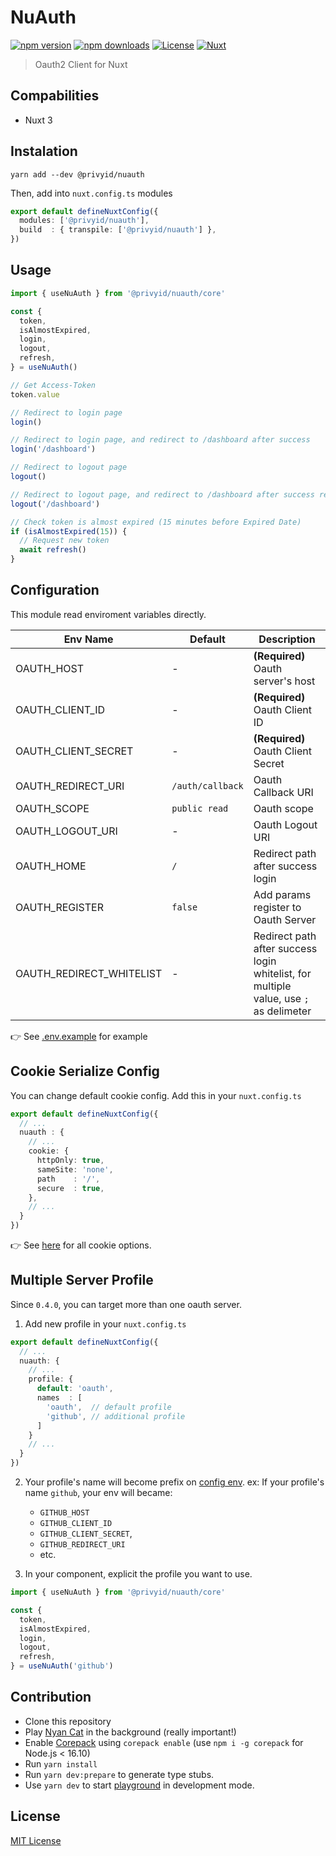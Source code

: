 # NuAuth

[![npm version][npm-version-src]][npm-version-href]
[![npm downloads][npm-downloads-src]][npm-downloads-href]
[![License][license-src]][license-href]
[![Nuxt][nuxt-src]][nuxt-href]

> Oauth2 Client for Nuxt

## Compabilities

- Nuxt 3

## Instalation

```
yarn add --dev @privyid/nuauth
```

Then, add into `nuxt.config.ts` modules

```ts
export default defineNuxtConfig({
  modules: ['@privyid/nuauth'],
  build  : { transpile: ['@privyid/nuauth'] },
})
```

## Usage

```ts
import { useNuAuth } from '@privyid/nuauth/core'

const {
  token,
  isAlmostExpired,
  login,
  logout,
  refresh,
} = useNuAuth()

// Get Access-Token
token.value

// Redirect to login page
login()

// Redirect to login page, and redirect to /dashboard after success
login('/dashboard')

// Redirect to logout page
logout()

// Redirect to logout page, and redirect to /dashboard after success re-login
logout('/dashboard')

// Check token is almost expired (15 minutes before Expired Date)
if (isAlmostExpired(15)) {
  // Request new token
  await refresh()
}
```

## Configuration

This module read enviroment variables directly.

| Env Name                 | Default          | Description                                                                           |
|--------------------------|------------------|---------------------------------------------------------------------------------------|
| OAUTH_HOST               | -                | **(Required)** Oauth server's host                                                    |
| OAUTH_CLIENT_ID          | -                | **(Required)** Oauth Client ID                                                        |
| OAUTH_CLIENT_SECRET      | -                | **(Required)** Oauth Client Secret                                                    |
| OAUTH_REDIRECT_URI       | `/auth/callback` | Oauth Callback URI                                                     |
| OAUTH_SCOPE              | `public read`    | Oauth scope                                                                           |
| OAUTH_LOGOUT_URI         | -                | Oauth Logout URI                                                                      |
| OAUTH_HOME               | `/`              | Redirect path after success login                                                     |
| OAUTH_REGISTER           | `false`          | Add params register to Oauth Server                                                   |
| OAUTH_REDIRECT_WHITELIST | -                | Redirect path after success login whitelist, for multiple value, use `;` as delimeter |

👉 See [.env.example](/.env.example) for example

## Cookie Serialize Config

You can change default cookie config. Add this in your `nuxt.config.ts`

```ts
export default defineNuxtConfig({
  // ...
  nuauth : {
    // ...
    cookie: {
      httpOnly: true,
      sameSite: 'none',
      path    : '/',
      secure  : true,
    },
    // ...
  }
})
```

👉 See [here](https://github.com/jshttp/cookie#options-1) for all cookie options.

## Multiple Server Profile

Since `0.4.0`, you can target more than one oauth server.

1. Add new profile in your `nuxt.config.ts`

```ts
export default defineNuxtConfig({
  // ...
  nuauth: {
    // ...
    profile: {
      default: 'oauth',
      names  : [
        'oauth',  // default profile
        'github', // additional profile
      ]
    }
    // ...
  }
})
```

2. Your profile's name will become prefix on [config env](#configuration). ex: If your profile's name `github`, your env will became:
   - `GITHUB_HOST`
   - `GITHUB_CLIENT_ID`
   - `GITHUB_CLIENT_SECRET`,
   - `GITHUB_REDIRECT_URI`
   - etc.

3. In your component, explicit the profile you want to use.

```ts
import { useNuAuth } from '@privyid/nuauth/core'

const {
  token,
  isAlmostExpired,
  login,
  logout,
  refresh,
} = useNuAuth('github')
```

## Contribution

- Clone this repository
- Play [Nyan Cat](https://www.youtube.com/watch?v=QH2-TGUlwu4) in the background (really important!)
- Enable [Corepack](https://github.com/nodejs/corepack) using `corepack enable` (use `npm i -g corepack` for Node.js < 16.10)
- Run `yarn install`
- Run `yarn dev:prepare` to generate type stubs.
- Use `yarn dev` to start [playground](./playground) in development mode.

## License

[MIT License](/LICENSE)

<!-- Badges -->
[npm-version-src]: https://img.shields.io/npm/v/@privyid/nuauth/latest.svg?style=for-the-badge&colorA=18181B&colorB=28CF8D
[npm-version-href]: https://npmjs.com/package/@privyid/nuauth

[npm-downloads-src]: https://img.shields.io/npm/dm/@privyid/nuauth.svg?style=for-the-badge&colorA=18181B&colorB=28CF8D
[npm-downloads-href]: https://npmjs.com/package/@privyid/nuauth

[license-src]: https://img.shields.io/npm/l/@privyid/nuauth.svg?style=for-the-badge&colorA=18181B&colorB=28CF8D
[license-href]: https://npmjs.com/package/@privyid/nuauth

[nuxt-src]: https://img.shields.io/badge/Nuxt-18181B?style=for-the-badge&logo=nuxt.js
[nuxt-href]: https://nuxt.com
